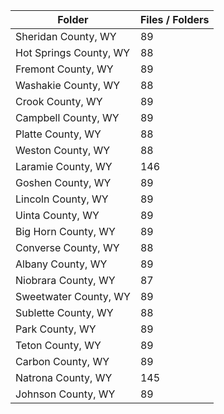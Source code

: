 | Folder                 |   Files / Folders |
|------------------------|-------------------|
| Sheridan County, WY    |                89 |
| Hot Springs County, WY |                88 |
| Fremont County, WY     |                89 |
| Washakie County, WY    |                88 |
| Crook County, WY       |                89 |
| Campbell County, WY    |                89 |
| Platte County, WY      |                88 |
| Weston County, WY      |                88 |
| Laramie County, WY     |               146 |
| Goshen County, WY      |                89 |
| Lincoln County, WY     |                89 |
| Uinta County, WY       |                89 |
| Big Horn County, WY    |                89 |
| Converse County, WY    |                88 |
| Albany County, WY      |                89 |
| Niobrara County, WY    |                87 |
| Sweetwater County, WY  |                89 |
| Sublette County, WY    |                88 |
| Park County, WY        |                89 |
| Teton County, WY       |                89 |
| Carbon County, WY      |                89 |
| Natrona County, WY     |               145 |
| Johnson County, WY     |                89 |
